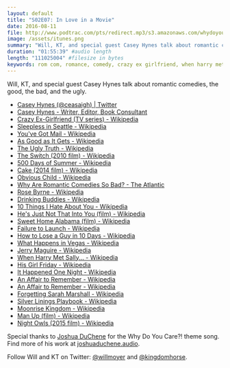 ```yaml
---
layout: default
title: "S02E07: In Love in a Movie"
date: 2016-08-11
file: http://www.podtrac.com/pts/redirect.mp3/s3.amazonaws.com/whydoyoucare.fm/Why+Do+You+Care+-+S02E07.mp3
image: /assets/itunes.png
summary: "Will, KT, and special guest Casey Hynes talk about romantic comedies, the good, the bad, and the ugly."
duration: "01:55:39" #audio length
length: "111025004" #filesize in bytes
keywords: rom com, romance, comedy, crazy ex girlfriend, when harry met sally, sleepless in seattle, as good as it gets, 10 things i hate about you
---
```


Will, KT, and special guest Casey Hynes talk about romantic comedies, the good, the bad, and the ugly.

<ul>
  <li><a href="https://twitter.com/ceasaigh">Casey Hynes (@ceasaigh) | Twitter</a></li>
  <li><a href="http://www.caseyhynes.com/">Casey Hynes - Writer, Editor, Book Consultant</a></li>
  <li><a href="https://en.wikipedia.org/wiki/Crazy_Ex-Girlfriend_(TV_series)">Crazy Ex-Girlfriend (TV series) - Wikipedia</a></li>
  <li><a href="https://en.wikipedia.org/wiki/Sleepless_in_Seattle">Sleepless in Seattle - Wikipedia</a></li>
  <li><a href="https://en.wikipedia.org/wiki/You%27ve_Got_Mail">You've Got Mail - Wikipedia</a></li>
  <li><a href="https://en.wikipedia.org/wiki/As_Good_as_It_Gets">As Good as It Gets - Wikipedia</a></li>
  <li><a href="https://en.wikipedia.org/wiki/The_Ugly_Truth">The Ugly Truth - Wikipedia</a></li>
  <li><a href="https://en.wikipedia.org/wiki/The_Switch_(2010_film)">The Switch (2010 film) - Wikipedia</a></li>
  <li><a href="https://en.wikipedia.org/wiki/500_Days_of_Summer">500 Days of Summer - Wikipedia</a></li>
  <li><a href="https://en.wikipedia.org/wiki/Cake_(2014_film)">Cake (2014 film) - Wikipedia</a></li>
  <li><a href="https://en.wikipedia.org/wiki/Obvious_Child">Obvious Child - Wikipedia</a></li>
  <li><a href="http://www.theatlantic.com/magazine/archive/2013/03/why-are-romantic-comedies-so-bad/309236/">Why Are Romantic Comedies So Bad? - The Atlantic</a></li>
  <li><a href="https://en.wikipedia.org/wiki/Rose_Byrne">Rose Byrne - Wikipedia</a></li>
  <li><a href="https://en.wikipedia.org/wiki/Drinking_Buddies">Drinking Buddies - Wikipedia</a></li>
    <li><a href="https://en.wikipedia.org/wiki/10_Things_I_Hate_About_You">10 Things I Hate About You - Wikipedia</a></li>
  <li><a href="https://en.wikipedia.org/wiki/He%27s_Just_Not_That_Into_You_(film)">He's Just Not That Into You (film) - Wikipedia</a></li>
  <li><a href="https://en.wikipedia.org/wiki/Sweet_Home_Alabama_(film)">Sweet Home Alabama (film) - Wikipedia</a></li>
  <li><a href="https://en.wikipedia.org/wiki/Failure_to_Launch">Failure to Launch - Wikipedia</a></li>
  <li><a href="https://en.wikipedia.org/wiki/How_to_Lose_a_Guy_in_10_Days">How to Lose a Guy in 10 Days - Wikipedia</a></li>
  <li><a href="https://en.wikipedia.org/wiki/What_Happens_in_Vegas">What Happens in Vegas - Wikipedia</a></li>
  <li><a href="https://en.wikipedia.org/wiki/Jerry_Maguire">Jerry Maguire - Wikipedia</a></li>
  <li><a href="https://en.wikipedia.org/wiki/When_Harry_Met_Sally...">When Harry Met Sally... - Wikipedia</a></li>
  <li><a href="https://en.wikipedia.org/wiki/His_Girl_Friday">His Girl Friday - Wikipedia</a></li>
  <li><a href="https://en.wikipedia.org/wiki/It_Happened_One_Night">It Happened One Night - Wikipedia</a></li>
  <li><a href="https://en.wikipedia.org/wiki/An_Affair_to_Remember">An Affair to Remember - Wikipedia</a></li>
  <li><a href="https://en.wikipedia.org/wiki/What_to_Expect_When_You%27re_Expecting_(film)">An Affair to Remember - Wikipedia</a></li>
  <li><a href="https://en.wikipedia.org/wiki/Forgetting_Sarah_Marshall">Forgetting Sarah Marshall - Wikipedia</a></li>
  <li><a href="https://en.wikipedia.org/wiki/Silver_Linings_Playbook">Silver Linings Playbook - Wikipedia</a></li>
  <li><a href="https://en.wikipedia.org/wiki/Moonrise_Kingdom">Moonrise Kingdom - Wikipedia</a></li>
  <li><a href="https://en.wikipedia.org/wiki/Man_Up_(film)">Man Up (film) - Wikipedia</a></li>
  <li><a href="https://en.wikipedia.org/wiki/Night_Owls_(2015_film)">Night Owls (2015 film) - Wikipedia</a></li>
</ul>


Special thanks to [Joshua DuChene](http://joshuaduchene.audio) for the Why Do You Care?! theme song. Find more of his work at [joshuaduchene.audio](http://joshuaduchene.audio).

Follow Will and KT on Twitter: [@willmoyer](https://twitter.com/willmoyer) and [@kingdomhorse](https://twitter.com/kingdomhorse).